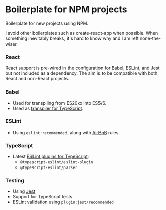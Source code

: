 # Boilerplate for NPM projects

Boilerplate for new projects using NPM.

I avoid other boilerplates such as create-react-app when possible. When something inevitably breaks, it's hard to know why and I am left none-the-wiser.


### React

React support is pre-wired in the configuration for Babel, ESLint, and Jest but not included as a dependency. The aim is to be compatible with both React and non-React projects.

### Babel

- Used for transpiling from ES20xx into ES5/6.
- Used as [transpiler for TypeScript](https://babeljs.io/docs/en/babel-plugin-transform-typescript).

### ESLint

- Using `eslint:recommended`, along with [AirBnB](https://www.npmjs.com/package/eslint-config-airbnb) rules.

### TypeScript

- Latest [ESLint plugins for TypeScript](https://typescript-eslint.io/):
  - `@typescript-eslint/eslint-plugin`
  - `@typescript-eslint/parser`

### Testing

- Using [Jest](https://jestjs.io/docs/getting-started)
- Support for TypeScript tests.
- ESLint validation using `plugin:jest/recommended`
